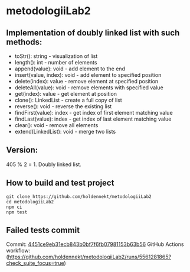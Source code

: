 # metodologiiLab2

## Implementation of doubly linked list with such methods:

- toStr(): string - visualization of list
- length(): int - number of elements
- append(value): void - add element to the end
- insert(value, index): void - add element to specified position
- delete(index): value - remove element at specified position
- deleteAll(value): void - remove elements with specified value
- get(index): value - get element at position
- clone(): LinkedList - create a full copy of list
- reverse(): void - reverse the existing list
- findFirst(value): index - get index of first element matching value
- findLast(value): index - get index of last element matching value
- clear(): void - remove all elements
- extend(LinkedList): void - merge two lists

## Version:

405 % 2 = 1. Doubly linked list.

## How to build and test project

```
git clone https://github.com/holdennekt/metodologiiLab2
cd metodologiiLab2
npm ci
npm test
```

## Failed tests commit
Commit: [4451ce9eb31ecb843b0bf7f6fb07981153b63b56](https://github.com/holdennekt/metodologiiLab2/commit/4451ce9eb31ecb843b0bf7f6fb07981153b63b56)
GitHub Actions workflow: (https://github.com/holdennekt/metodologiiLab2/runs/5561281865?check_suite_focus=true)
